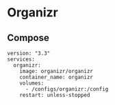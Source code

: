 # Organizr

## Compose

```
version: "3.3"
services:
  organizr:
    image: organizr/organizr
    container_name: organizr
    volumes:
      - /configs/organizr:/config
    restart: unless-stopped
```
